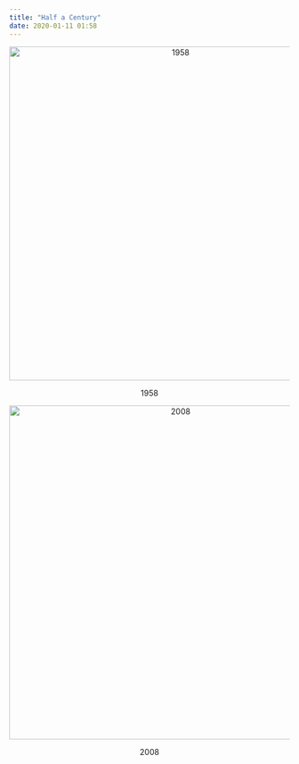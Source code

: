 ```yaml
---
title: "Half a Century"
date: 2020-01-11 01:58
---
```


<div align="center">
  <p><img src="{{site.github.url}}/files/2020/01/mum-dad-1958.jpg" width="600" alt="1958" /></p>
  <p>1958</p>
</div>

<div align="center">
  <p><img src="{{site.github.url}}/files/2020/01/mum-dad-2008.jpg" width="600" alt="2008" /></p>
  <p>2008</p>
</div>
